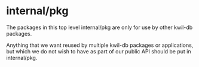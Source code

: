 # internal/pkg

The packages in this top level internal/pkg are only for use by other kwil-db
packages.

Anything that we want reused by multiple kwil-db packages or applications, but
which we do not wish to have as part of our public API should be put in
internal/pkg.
